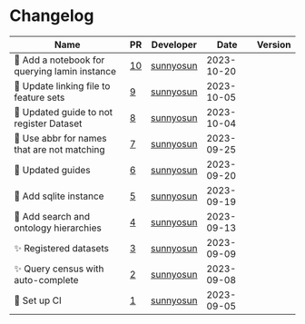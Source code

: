 # Changelog

<!-- prettier-ignore -->
Name | PR | Developer | Date | Version
--- | --- | --- | --- | ---
📝 Add a notebook for querying lamin instance | [10](https://github.com/laminlabs/cellxgene-census-lamin/pull/10) | [sunnyosun](https://github.com/sunnyosun) | 2023-10-20 |
📝 Update linking file to feature sets | [9](https://github.com/laminlabs/cellxgene-census-lamin/pull/9) | [sunnyosun](https://github.com/sunnyosun) | 2023-10-05 |
📝 Updated guide to not register Dataset | [8](https://github.com/laminlabs/cellxgene-census-lamin/pull/8) | [sunnyosun](https://github.com/sunnyosun) | 2023-10-04 |
🎨 Use abbr for names that are not matching | [7](https://github.com/laminlabs/cellxgene-census-lamin/pull/7) | [sunnyosun](https://github.com/sunnyosun) | 2023-09-25 |
📝 Updated guides | [6](https://github.com/laminlabs/cellxgene-census-lamin/pull/6) | [sunnyosun](https://github.com/sunnyosun) | 2023-09-20 |
🍱 Add sqlite instance | [5](https://github.com/laminlabs/cellxgene-census-lamin/pull/5) | [sunnyosun](https://github.com/sunnyosun) | 2023-09-19 |
📝 Add search and ontology hierarchies | [4](https://github.com/laminlabs/cellxgene-census-lamin/pull/4) | [sunnyosun](https://github.com/sunnyosun) | 2023-09-13 |
✨ Registered datasets | [3](https://github.com/laminlabs/cellxgene-census-lamin/pull/3) | [sunnyosun](https://github.com/sunnyosun) | 2023-09-09 |
✨ Query census with auto-complete | [2](https://github.com/laminlabs/cellxgene-census-lamin/pull/2) | [sunnyosun](https://github.com/sunnyosun) | 2023-09-08 |
👷 Set up CI | [1](https://github.com/laminlabs/cellxgene-census-lamin/pull/1) | [sunnyosun](https://github.com/sunnyosun) | 2023-09-05 |

